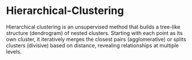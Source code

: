 # Hierarchical-Clustering
Hierarchical clustering is an unsupervised method that builds a tree-like structure (dendrogram) of nested clusters. Starting with each point as its own cluster, it iteratively merges the closest pairs (agglomerative) or splits clusters (divisive) based on distance, revealing relationships at multiple levels.

